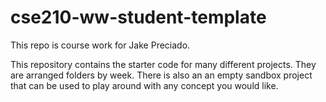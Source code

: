 # cse210-ww-student-template
This repo is course work for Jake Preciado.

This repository contains the starter code for many different projects. They are arranged folders by week. There is also an an empty sandbox project that can be used to play around with any concept you would like.

